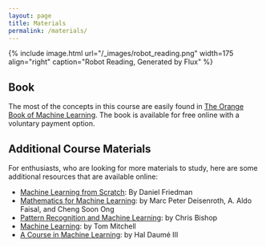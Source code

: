 ```yaml
---
layout: page
title: Materials
permalink: /materials/
---
```


{% include image.html url="/_images/robot_reading.png" width=175 align="right" caption="Robot Reading, Generated by Flux" %}


## Book

The most of the concepts in this course are easily found in [The Orange Book of Machine Learning](https://leanpub.com/TOBoML). The book is available for free online with a voluntary payment option.
## Additional Course Materials

For enthusiasts, who are looking for more materials to study, here are some additional resources that are available online:
* [Machine Learning from Scratch](https://dafriedman97.github.io/mlbook/content/introduction.html): By Daniel Friedman
* [Mathematics for Machine Learning](https://mml-book.github.io): by Marc Peter Deisenroth, A. Aldo Faisal, and Cheng Soon Ong
* [Pattern Recognition and Machine Learning](https://www.microsoft.com/en-us/research/publication/pattern-recognition-machine-learning/): by Chris Bishop
* [Machine Learning](https://www.cs.cmu.edu/~tom/mlbook.html): by Tom Mitchell
* [A Course in Machine Learning](http://ciml.info/): by Hal Daumé III